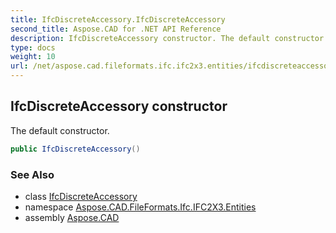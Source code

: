 ```yaml
---
title: IfcDiscreteAccessory.IfcDiscreteAccessory
second_title: Aspose.CAD for .NET API Reference
description: IfcDiscreteAccessory constructor. The default constructor
type: docs
weight: 10
url: /net/aspose.cad.fileformats.ifc.ifc2x3.entities/ifcdiscreteaccessory/ifcdiscreteaccessory/
---
```

## IfcDiscreteAccessory constructor

The default constructor.

```csharp
public IfcDiscreteAccessory()
```

### See Also

* class [IfcDiscreteAccessory](../)
* namespace [Aspose.CAD.FileFormats.Ifc.IFC2X3.Entities](../../ifcdiscreteaccessory/)
* assembly [Aspose.CAD](../../../)


